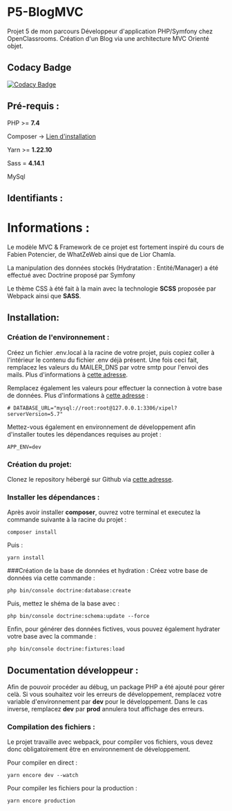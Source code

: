 # P5-BlogMVC
Projet 5 de mon parcours Développeur d'application PHP/Symfony chez OpenClassrooms. Création d'un Blog via une architecture MVC Orienté objet.

## Codacy Badge
[![Codacy Badge](https://api.codacy.com/project/badge/Grade/a357ec565060451eb1169ef020fffc79)](https://app.codacy.com/gh/LeZellus/Blog-Matheo?utm_source=github.com&utm_medium=referral&utm_content=LeZellus/Blog-Matheo&utm_campaign=Badge_Grade_Settings)

## Pré-requis :
PHP >= **7.4**

Composer -> [Lien d'installation](https://getcomposer.org/doc/00-intro.md#installation-linux-unix-macos)

Yarn >= **1.22.10**

Sass = **4.14.1**

MySql

## Identifiants :


# Informations :

Le modèle MVC & Framework de ce projet est fortement inspiré du cours de Fabien Potencier, de WhatZeWeb ainsi que de Lior Chamla.

La manipulation des données stockés (Hydratation : Entité/Manager) a été effectué avec Doctrine proposé par Symfony

Le thème CSS à été fait à la main avec la technologie **SCSS** proposée par Webpack ainsi que **SASS**. 

## Installation:

### Création de l'environnement :
Créez un fichier .env.local à la racine de votre projet, puis copiez coller à l'intérieur le contenu du fichier .env déjà présent.
Une fois ceci fait, remplacez les valeurs du MAILER_DNS par votre smtp pour l'envoi des mails. Plus d'informations à [cette adresse](https://symfony.com/doc/current/mailer.html#transport-setup).

Remplacez également les valeurs pour effectuer la connection à votre base de données. Plus d'informations à [cette adresse](https://symfony.com/doc/current/doctrine.html#configuring-the-database) :
```
# DATABASE_URL="mysql://root:root@127.0.0.1:3306/xipel?serverVersion=5.7"
```

Mettez-vous également en environnement de développement afin d'installer toutes les dépendances requises au projet :
```
APP_ENV=dev
```

### Création du projet:
Clonez le repository hébergé sur Github via [cette adresse](https://github.com/LeZellus/Blog-Matheo).

### Installer les dépendances :
Après avoir installer **composer**, ouvrez votre terminal et executez la commande suivante à la racine du projet :
```
composer install
```
Puis :
```
yarn install
```

###Création de la base de données et hydration : 
Créez votre base de données via cette commande :
```
php bin/console doctrine:database:create
```

Puis, mettez le shéma de la base avec :
```
php bin/console doctrine:schema:update --force
```

Enfin, pour générer des données fictives, vous pouvez également hydrater votre base avec la commande :
```
php bin/console doctrine:fixtures:load
```

## Documentation développeur :

Afin de pouvoir procéder au débug, un package PHP a été ajouté pour gérer celà. 
Si vous souhaitez voir les erreurs de développement, remplacez votre variable d'environnement par **dev** pour le développement.
Dans le cas inverse, remplacez **dev** par **prod** annulera tout affichage des erreurs.

### Compilation des fichiers :
Le projet travaille avec webpack, pour compiler vos fichiers, vous devez donc obligatoirement être en environnement de développement.

Pour compiler en direct :
```
yarn encore dev --watch
```

Pour compiler les fichiers pour la production :
```
yarn encore production
```